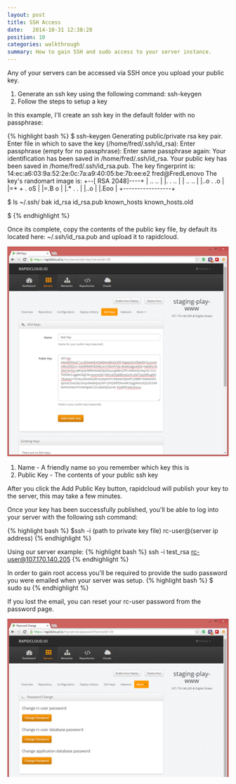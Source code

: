 ```yaml
---
layout: post
title: SSH Access
date:   2014-10-31 12:38:28
position: 10
categories: walkthrough
summary: How to gain SSH and sudo access to your server instance.
---
```

Any of your servers can be accessed via SSH once you upload your public key. 

1. Generate an ssh key using the following command: ssh-keygen
1. Follow the steps to setup a key

In this example, I'll create an ssh key in the default folder with no passphrase:

{% highlight bash %}
$ ssh-keygen
Generating public/private rsa key pair.
Enter file in which to save the key (/home/fred/.ssh/id_rsa):
Enter passphrase (empty for no passphrase):
Enter same passphrase again:
Your identification has been saved in /home/fred/.ssh/id_rsa.
Your public key has been saved in /home/fred/.ssh/id_rsa.pub.
The key fingerprint is:
14:ec:a6:03:9a:52:2e:0c:7a:a9:40:05:be:7b:ee:e2 fred@FredLenovo
The key's randomart image is:
+--[ RSA 2048]----+
| ..    ..        |
|.  .    ..       |
| ..    ..        |
|..o .  .o        |
|=+ + . oS        |
|=.B   o          |
|.* .   .         |
|..o              |
|.Eoo             |
+-----------------+

$ ls ~/.ssh/
bak  id_rsa  id_rsa.pub  known_hosts  known_hosts.old

$
{% endhighlight %}


Once its complete, copy the contents of the public key file, by default its located here: ~/.ssh/id_rsa.pub and upload it to rapidcloud. 

![Upload SSH Key](/assets/upload_ssh_key.png)

1. Name - A friendly name so you remember which key this is
1. Public Key - The contents of your public ssh key

After you click the Add Public Key button, rapidcloud will publish your key to the server, this may take a few minutes. 

Once your key has been successfully published, you'll be able to log into your server with the following ssh command:
	
{% highlight bash %}
$ssh -i (path to private key file) rc-user@(server ip address)
{% endhighlight %}

Using our server example: 
{% highlight bash %}
ssh -i test_rsa rc-user@107.170.140.205
{% endhighlight %}

In order to gain root access you'll be required to provide the sudo password you were emailed when your server was setup.
{% highlight bash %}
$ sudo su
{% endhighlight %}


If you lost the email, you can reset your rc-user password from the password page.

![Password Reset Page](/assets/password.png)

